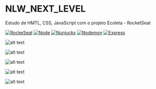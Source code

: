 # NLW_NEXT_LEVEL
Estudo de HMTL, CSS, JavaScript com o projeto Ecoleta - RocketSeat

[![RockeSeat](https://img.shields.io/badge/RockeSeat-NLW-blue)](https://nextlevelweek.com/inscricao/1?gclid=Cj0KCQjw_ez2BRCyARIsAJfg-kuwC20s_q0R9ZZRb5lZQx2UYDlcrEDvHV6IH2OUuqudCyjz6_6D0JMaApToEALw_wcB)
[![Node](https://img.shields.io/badge/npm%40latest-v6.3.0-blue)](https://nodejs.org/en/)
[![Nunjucks](https://img.shields.io/badge/Nunjucks-v3.2.1-green)](https://mozilla.github.io/nunjucks/getting-started.html)
[![Nodemon](https://img.shields.io/badge/Nodemon-v2.0.4-red)](https://www.npmjs.com/package/nodemon)
[![Express](https://img.shields.io/badge/Express-v4.17.1-blue)](https://expressjs.com/pt-br/)

![alt text](https://github.com/phbelucci/NVL_NEXT_LEVEL/blob/master/fim_aula_3/index.png)

![alt text](https://github.com/phbelucci/NVL_NEXT_LEVEL/blob/master/fim_aula_3/form.png)

![alt text](https://github.com/phbelucci/NVL_NEXT_LEVEL/blob/master/fim_aula_3/form-part-1.png)

![alt text](https://github.com/phbelucci/NVL_NEXT_LEVEL/blob/master/fim_aula_3/form-part-2.png)

![alt text](https://github.com/phbelucci/NVL_NEXT_LEVEL/blob/master/fim_aula_3/search-results.png)
